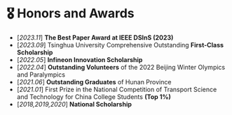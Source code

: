 # 🎖 Honors and Awards
- [*2023.11*]  **The Best Paper Award at IEEE DSInS (2023)**
- [*2023.09*]  Tsinghua University Comprehensive Outstanding **First-Class Scholarship**
- [*2022.05*]  **Infineon Innovation Scholarship**
- [*2022.04*]  **Outstanding Volunteers** of the 2022 Beijing Winter Olympics and Paralympics
- [*2021.06*]  **Outstanding Graduates** of Hunan Province
- [*2021.01*]  First Prize in the National Competition of Transport Science and Technology for China College Students **(Top 1%)**
- [*2018,2019,2020*]  **National Scholarship**
